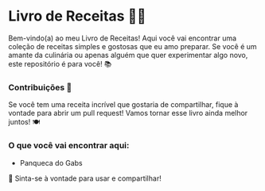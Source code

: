 # Livro de Receitas :woman_cook:

Bem-vindo(a) ao meu Livro de Receitas! Aqui você vai encontrar uma coleção de receitas simples e gostosas que eu amo preparar. Se você é um amante da culinária ou apenas alguém que quer experimentar algo novo, este repositório é para você! 📚

### Contribuições 🙋
Se você tem uma receita incrível que gostaria de compartilhar, fique à vontade para abrir um pull request! Vamos tornar esse livro ainda melhor juntos! 🍽️

### O que você vai encontrar aqui:
- Panqueca do Gabs

📜 Sinta-se à vontade para usar e compartilhar!
